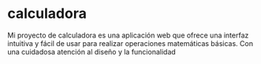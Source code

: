 # calculadora
Mi proyecto de calculadora es una aplicación web que ofrece una interfaz intuitiva y fácil de usar para realizar operaciones matemáticas básicas. Con una cuidadosa atención al diseño y la funcionalidad
